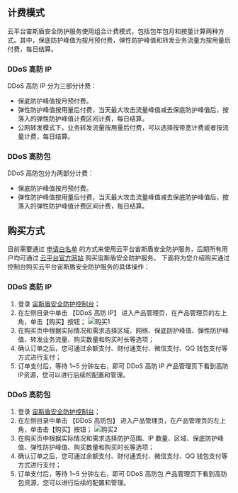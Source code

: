 ## 计费模式
云平台宙斯盾安全防护服务使用组合计费模式，包括包年包月和按量计算两种方式。其中，保底防护峰值为按月预付费，弹性防护峰值和转发业务流量为按用量后付费，每日结算。
### DDoS 高防 IP
DDoS 高防 IP 分为三部分计费：
- 保底防护峰值按月预付费。
- 弹性防护峰值按用量后付费，当天最大攻击流量峰值减去保底防护峰值后，按落入的弹性防护峰值计费区间计费，每日结算。
- 公网转发模式下，业务转发流量按用量后付费，可以选择按带宽计费或者按流量计费，每日结算。

### DDoS 高防包
DDoS 高防包分为两部分计费：
- 保底防护峰值按月预付费。
- 弹性防护峰值按用量后付费，当天最大攻击流量峰值减去保底防护峰值后，按落入的弹性防护峰值计费区间计费，每日结算。

## 购买方式
目前需要通过 [申请白名单](http://tce.fsphere.cn/act/apply/Aegis) 的方式来使用云平台宙斯盾安全防护服务，后期所有用户均可通过 [云平台官方网站](http://tce.fsphere.cn/)  购买宙斯盾安全防护服务。
下面将为您介绍购买通过控制台购买云平台宙斯盾安全防护服务的具体操作：
### DDoS 高防 IP
1. 登录 [宙斯盾安全防护控制台](http://console.tce.fsphere.cn/gamesec)；
2. 在左侧目录中单击 【DDoS 高防 IP】 进入产品管理页，在产品管理页的左上角，单击【购买】按钮；
 ![购买1](http://imgcache.tce.fsphere.cn/static/main.qcloudimg.com/raw/56c8f485b122125763a81788037401eb.png)
3. 在购买页中根据实际情况和需求选择区域、网络、保底防护峰值、弹性防护峰值、转发业务流量、购买数量和购买时长等选项；
4. 确认订单之后，您可通过余额支付、财付通支付、微信支付、QQ 钱包支付等方式进行支付；
5. 订单支付后，等待 1~5 分钟左右，即可 DDoS 高防 IP 产品管理页下看到高防IP资源，您可以进行后续的配置和管理。

### DDoS 高防包
1. 登录 [宙斯盾安全防护控制台](http://console.tce.fsphere.cn/gamesec)；
2. 在左侧目录中单击 【DDoS 高防包】 进入产品管理页，在产品管理页的左上角，单击击【购买】按钮；
 ![购买2](http://imgcache.tce.fsphere.cn/static/main.qcloudimg.com/raw/5136fce2fe98849781d4089224434fb7.png)
3. 在购买页中根据实际情况和需求选择防护范围、IP 数量、区域、保底防护峰值、弹性防护峰值、购买数量和购买时长等选项；
4. 确认订单之后，您可通过余额支付、财付通支付、微信支付、QQ 钱包支付等方式进行支付；
5. 订单支付后，等待 1~5 分钟左右，即可 DDoS 高防包 产品管理页下看到高防包资源，您可以进行后续的配置和管理。

